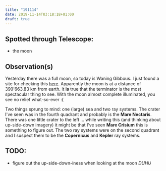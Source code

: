 ```yaml
---
title: "191114"
date: 2019-11-14T03:18:18+01:00
draft: true
---
```


## Spotted through Telescope:

* the moon

## Observation(s)

Yesterday there was a full moon, so today is Waning Gibbous. I just found a site for checking this [here](https://www.moongiant.com/phase/today/). Apparently the moon is at a distance of 390'663.83 km from earth. It **is** true that the terminator is the most spectacular thing to see. With the moon almost complete illuminated, you see no relief what-so-ever :(

Two things sprung to mind: one (large) sea and two ray systems. 
The crater I've seen was in the fourth quadrant and probably is the **Mare Nectaris**. There was one little crater to the left ... while writing this (and thinking about up-side-down imagery) it might be that I've seen **Mare Crisium** this is something to figure out.
The two ray systems were on the second quadrant and I suspect them to be the **Copernicus** and **Kepler** ray systems.

## TODO:
* figure out the up-side-down-iness when looking at the moon *DUHU*